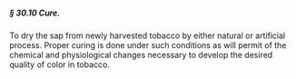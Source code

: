 ##### § 30.10 Cure. #####

To dry the sap from newly harvested tobacco by either natural or artificial process. Proper curing is done under such conditions as will permit of the chemical and physiological changes necessary to develop the desired quality of color in tobacco.